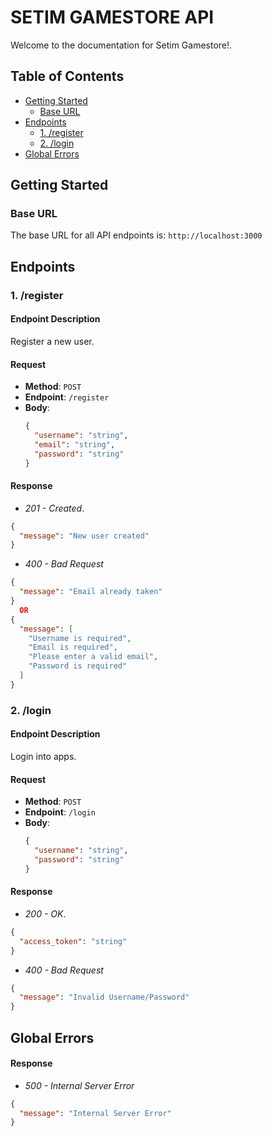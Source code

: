 # SETIM GAMESTORE API

Welcome to the documentation for Setim Gamestore!.

## Table of Contents
- [Getting Started](#getting-started)
  - [Base URL](#base-url)
- [Endpoints](#endpoints)
  - [1. /register](#1-register)
  - [2. /login](#2-login)
- [Global Errors](#global-errors)


## Getting Started

### Base URL

The base URL for all API endpoints is: `http://localhost:3000`

## Endpoints

### 1. /register

#### Endpoint Description

Register a new user.

#### Request

- **Method**: `POST`
- **Endpoint**: `/register`
- **Body**:
  ```json
  {
    "username": "string",
    "email": "string",
    "password": "string"
  }
  ```

#### Response

- _201 - Created_.
```json
{
  "message": "New user created"
}
```
- _400 - Bad Request_
```json
{
  "message": "Email already taken"
}
  OR
{
  "message": [
    "Username is required",
    "Email is required",
    "Please enter a valid email",
    "Password is required"
  ]
}
```

### 2. /login

#### Endpoint Description

Login into apps.

#### Request

- **Method**: `POST`
- **Endpoint**: `/login`
- **Body**:
  ```json
  {
    "username": "string",
    "password": "string"
  }
  ```

#### Response

- _200 - OK_.
```json
{
  "access_token": "string"
}
```
- _400 - Bad Request_
```json
{
  "message": "Invalid Username/Password"
}
```

## Global Errors
#### Response
- _500 - Internal Server Error_
```json
{
  "message": "Internal Server Error"
}
```